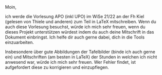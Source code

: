 Moin,

ich werde die Vorlesung APO (inkl UPO) im WiSe 21/22 an der Fh Kiel (gelesen von Thiele und anderen) zum Teil in LaTeX mitschreiben.
Wenn du auch diese Vorlesung besuchst, würde ich mich sehr freuen, wenn du dieses Projekt unterstützen würdest indem du auch deine Mitschrift in das Dokument einbringst.
Ich helfe dir auch gerne dabei, dich in die Tools einzuarbeiten.

Insbesondere über gute Abbildungen der Tafelbilder (binde ich auch gerne ein) und Mitschriften (am besten in LaTeX) der Stunden in welchen ich nicht anwesend war, würde ich mich sehr freuen.
Wer Fehler findet, ist aufgefordert diese zu korrigieren und einzupflegen.
